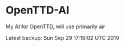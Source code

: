 # OpenTTD-AI
My AI for OpenTTD, will use primarily air

Latest backup: Sun Sep 29 17:16:02 UTC 2019
